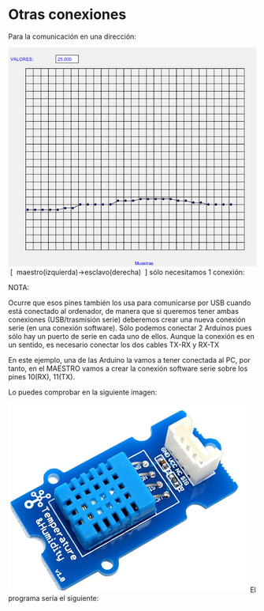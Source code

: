 
# Otras conexiones

Para la comunicación en una dirección:

![](img/img0.1.png)
 [  maestro(izquierda)-&gt;esclavo(derecha)  ] sólo necesitamos 1 conexión:

NOTA: 

Ocurre que esos pines también los usa para comunicarse por USB cuando está conectado al ordenador, de manera que si queremos tener ambas conexiones (USB/trasmisión serie) deberemos crear una nueva conexión serie (en una conexión software). Sólo podemos conectar 2 Arduinos pues sólo hay un puerto de serie en cada uno de ellos. Aunque la conexión es en un sentido, es necesario conectar los dos cables TX-RX y RX-TX

En este ejemplo, una de las Arduino la vamos a tener conectada al PC, por tanto, en el MAESTRO vamos a crear la conexión software serie sobre los pines 10(RX), 11(TX). 

Lo puedes comprobar en la siguiente imagen:

![](img/img1.png)
El programa sería el siguiente:

